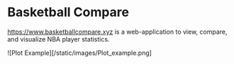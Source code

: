# Basketball Compare

https://www.basketballcompare.xyz is a web-application to view, compare, and visualize NBA player statistics.

![Plot Example][/static/images/Plot_example.png]